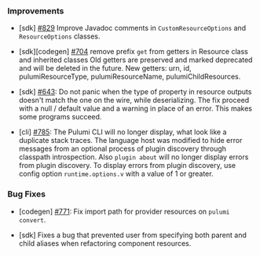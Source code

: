### Improvements

- [sdk] [#829](https://github.com/pulumi/pulumi-java/pull/829)
  Improve Javadoc comments in `CustomResourceOptions` and `ResourceOptions` classes.

- [sdk][codegen] [#704](https://github.com/pulumi/pulumi-java/pull/704)
  remove prefix `get` from getters in Resource class and inherited classes
  Old getters are preserved and marked deprecated and will be deleted in the future.
  New getters: urn, id, pulumiResourceType, pulumiResourceName, pulumiChildResources.

- [sdk] [#643](https://github.com/pulumi/pulumi-java/issues/643):
  Do not panic when the type of property in resource outputs doesn't match
  the one on the wire, while deserializing.
  The fix proceed with a null / default value and a warning in place of an error. 
  This makes some programs succeed.

- [cli] [#785](https://github.com/pulumi/pulumi-java/issues/785):
  The Pulumi CLI will no longer display, what look like a duplicate stack traces.
  The language host was modified to hide error messages from an optional process
  of plugin discovery through classpath introspection.
  Also `plugin about` will no longer display errors from plugin discovery.
  To display errors from plugin discovery, use config option `runtime.options.v`
  with a value of 1 or greater.

### Bug Fixes

- [codegen] [#771](https://github.com/pulumi/pulumi-java/issues/771):
  Fix import path for provider resources on `pulumi convert`.

- [sdk] Fixes a bug that prevented user from specifying both parent
  and child aliases when refactoring component resources.